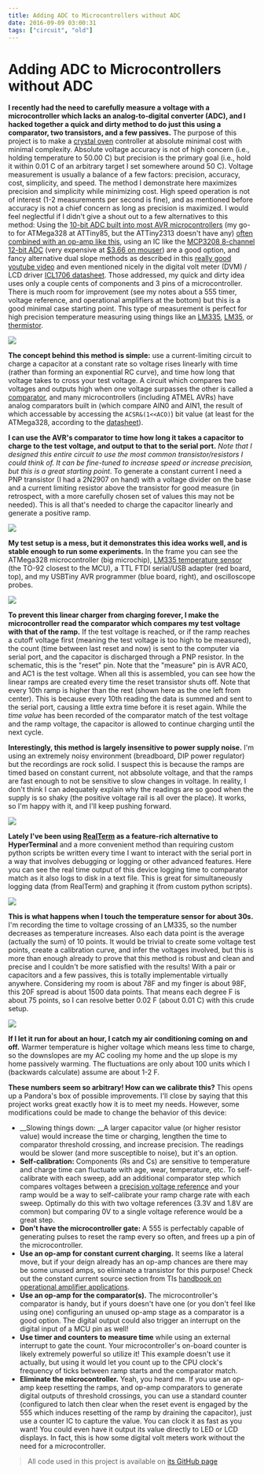 ```yaml
---
title: Adding ADC to Microcontrollers without ADC
date: 2016-09-09 03:00:31
tags: ["circuit", "old"]
---
```


# Adding ADC to Microcontrollers without ADC

__I recently had the need to carefully measure a voltage with a microcontroller which lacks an analog-to-digital converter (ADC), and I hacked together a quick and dirty method to do just this using a comparator, two transistors, and a few passives.__ The purpose of this project is to make a [crystal oven](https://en.wikipedia.org/wiki/Crystal_oven) controller at absolute minimal cost with minimal complexity. Absolute voltage accuracy is not of high concern (i.e., holding temperature to 50.00 C) but precision is the primary goal (i.e., hold it within 0.01 C of an arbitrary target I set somewhere around 50 C). Voltage measurement is usually a balance of a few factors: precision, accuracy, cost, simplicity, and speed. The method I demonstrate here maximizes precision and simplicity while minimizing cost. High speed operation is not of interest (1-2 measurements per second is fine), and as mentioned before accuracy is not a chief concern as long as precision is maximized. I would feel neglectful if I didn't give a shout out to a few alternatives to this method: Using the [10-bit ADC built into most AVR microcontrollers](http://maxembedded.com/2011/06/the-adc-of-the-avr/) (my go-to for ATMega328 at ATTiny85, but the ATTiny2313 doesn't have any) [often combined with an op-amp like this](https://www.swharden.com/wp/2013-06-10-precision-temperature-measurement/), using an IC like the [MCP3208 8-channel 12-bit ADC](http://ww1.microchip.com/downloads/en/DeviceDoc/21298c.pdf) (very expensive at [$3.66 on mouser](http://www.mouser.com/Search/Refine.aspx?Keyword=mcp3208&Ns=Pricing%7c0&FS=True)) are a good option, and fancy alternative dual slope methods as described in this [really good youtube video](https://www.youtube.com/watch?v=pzXZnvEKMXs) and even mentioned nicely in the digital volt meter (DVM) / LCD driver [ICL1706 datasheet](http://www.intersil.com/content/dam/Intersil/documents/icl7/icl7106-07-07s.pdf). Those addressed, my quick and dirty idea uses only a couple cents of components and 3 pins of a microcontroller. There is much room for improvement (see my notes about a 555 timer, voltage reference, and operational amplifiers at the bottom) but this is a good minimal case starting point. This type of measurement is perfect for high precision temperature measuring using things like an [LM335](http://www.ti.com/lit/ds/symlink/lm135.pdf), [LM35](http://www.ti.com/lit/ds/symlink/lm135.pdf), or [thermistor](https://en.wikipedia.org/wiki/Thermistor).

<div class="text-center">

[![](https://swharden.com/static/2016/09/09/circuit_thumb.jpg)](https://swharden.com/static/2016/09/09/circuit.png)

</div>

**The concept behind this method is simple:** use a current-limiting circuit to charge a capacitor at a constant rate so voltage rises linearly with time (rather than forming an exponential RC curve), and time how long that voltage takes to cross your test voltage. A circuit which compares two voltages and outputs high when one voltage surpasses the other is called a [comparator](https://en.wikipedia.org/wiki/Comparator), and many microcontrollers (including ATMEL AVRs) have analog comparators built in (which compare AIN0 and AIN1, the result of which accessable by accessing the <code>ACSR&(<span class="pl-c1">1</span><<ACO)</code>) bit value (at least for the ATMega328, according to the [datasheet](http://www.atmel.com/images/Atmel-8271-8-bit-AVR-Microcontroller-ATmega48A-48PA-88A-88PA-168A-168PA-328-328P_datasheet_Complete.pdf)). 

**I can use the AVR's comparator to time how long it takes a capacitor to charge to the test voltage, and output to that to the serial port.** _Note that I designed this entire circuit to use the most common transistor/resistors I could think of. It can be fine-tuned to increase speed or increase precision, but this is a great starting point_. To generate a constant current I need a PNP transistor (I had a 2N2907 on hand) with a voltage divider on the base and a current limiting resistor above the transistor for good measure (in retrospect, with a more carefully chosen set of values this may not be needed). This is all that's needed to charge the capacitor linearly and generate a positive ramp.

<div class="text-center img-border">

[![](https://swharden.com/static/2016/09/09/testrig-1_thumb.jpg)](https://swharden.com/static/2016/09/09/testrig-1.jpg)

</div>

__My test setup is a mess, but it demonstrates this idea works well, and is stable enough to run some experiments.__ In the frame you can see the ATMega328 microcontroller (big microchip), [LM335 temperature sensor](http://www.ti.com/lit/ds/symlink/lm135.pdf) (the TO-92 closest to the MCU), a TTL FTDI serial/USB adapter (red board, top), and my USBTiny AVR programmer (blue board, right), and oscilloscope probes.

<div class="text-center img-border">

[![](https://swharden.com/static/2016/09/09/scope_thumb.jpg)](https://swharden.com/static/2016/09/09/scope.png)

</div>

__To prevent this linear charger from charging forever, I make the microcontroller read the comparator which compares my test voltage with that of the ramp.__ If the test voltage is reached, or if the ramp reaches a cutoff voltage first (meaning the test voltage is too high to be measured), the count (time between last reset and now) is sent to the computer via serial port, and the capacitor is discharged through a PNP resistor. In the schematic, this is the "reset" pin. Note that the "measure" pin is AVR AC0, and AC1 is the test voltage. When all this is assembled, you can see how the linear ramps are created every time the reset transistor shuts off. Note that every 10th ramp is higher than the rest (shown here as the one left from center). This is because every 10th reading the data is summed and sent to the serial port, causing a little extra time before it is reset again. While the _time value_ has been recorded of the comparator match of the test voltage and the ramp voltage, the capacitor is allowed to continue charging until the next cycle.

__Interestingly, this method is largely insensitive to power supply noise.__ I'm using an extremely noisy environment (breadboard, DIP power regulator) but the recordings are rock solid. I suspect this is because the ramps are timed based on constant current, not abbsolute voltage, and that the ramps are fast enough to not be sensitive to slow changes in voltage. In reality, I don't think I can adequately explain why the readings are so good when the supply is so shaky (the positive voltage rail is all over the place). It works, so I'm happy with it, and I'll keep pushing forward.

<div class="text-center img-border">

[![](https://swharden.com/static/2016/09/09/miniterm_thumb.jpg)](https://swharden.com/static/2016/09/09/miniterm.png)

</div>

__Lately I've been using [RealTerm](http://realterm.sourceforge.net/) as a feature-rich alternative to HyperTerminal__ and a more convenient method than requiring custom python scripts be written every time I want to interact with the serial port in a way that involves debugging or logging or other advanced features. Here you can see the real time output of this device logging time to comparator match as it also logs to disk in a text file. This is great for simultaneously logging data (from RealTerm) and graphing it (from custom python scripts).

<div class="text-center">

[![](https://swharden.com/static/2016/09/09/data_touch_thumb.jpg)](https://swharden.com/static/2016/09/09/data_touch.png)

</div>

__This is what happens when I touch the temperature sensor for about 30s.__ I'm recording the time to voltage crossing of an LM335, so the number decreases as temperature increases. Also each data point is the average (actually the sum) of 10 points. It would be trivial to create some voltage test points, create a calibration curve, and infer the voltages involved, but this is more than enough already to prove that this method is robust and clean and precise and I couldn't be more satisfied with the results! With a pair or capacitors and a few passives, this is totally implementable virtually anywhere. Considering my room is about 78F and my finger is about 98F, this 20F spread is about 1500 data points. That means each degree F is about 75 points, so I can resolve better 0.02 F (about 0.01 C) with this crude setup.

<div class="text-center">

[![](https://swharden.com/static/2016/09/09/data_ac_thumb.jpg)](https://swharden.com/static/2016/09/09/data_ac.png)

</div>

__If I let it run for about an hour, I catch my air conditioning coming on and off.__ Warmer temperature is higher voltage which means less time to charge, so the downslopes are my AC cooling my home and the up slope is my home passively warming. The fluctuations are only about 100 units which I (backwards calculate) assume are about 1-2 F.

__These numbers seem so arbitrary! How can we calibrate this?__ This opens up a Pandora's box of possible improvements. I'll close by saying that this project works great exactly how it is to meet my needs. However, some modifications could be made to change the behavior of this device:

*   __Slowing things down: __A larger capacitor value (or higher resistor value) would increase the time or charging, lengthen the time to comparator threshold crossing, and increase precision. The readings would be slower (and more susceptible to noise), but it's an option.
*   __Self-calibration:__ Components (Rs and Cs) are sensitive to temperature and charge time can fluctuate with age, wear, temperature, etc. To self-calibrate with each sweep, add an additional comparator step which compares voltages between a [precision voltage reference](http://www.ti.com/lit/an/slyt183/slyt183.pdf) and your ramp would be a way to self-calibrate your ramp charge rate with each sweep. Optimally do this with two voltage references (3.3V and 1.8V are common) but comparing 0V to a single voltage reference would be a great step.
*   __Don't have the microcontroller gate:__ A 555 is perfectably capable of generating pulses to reset the ramp every so often, and frees up a pin of the microcontroller.
*   __Use an op-amp for constant current charging.__ It seems like a lateral move, but if your deign already has an op-amp chances are there may be some unused amps, so eliminate a transistor for this purpose! Check out the constant current source section from TIs [handbook on operational amplifier applications](http://www.ti.com/lit/an/sboa092a/sboa092a.pdf).
*   __Use an op-amp for the comparator(s).__ The microcontroller's comparator is handy, but if yours doesn't have one (or you don't feel like using one) configuring an unused op-amp stage as a comparator is a good option. The digital output could also trigger an interrupt on the digital input of a MCU pin as well!
*   __Use timer and counters to measure time__ while using an external interrupt to gate the count. Your microcontroller's on-board counter is likely extremely powerful so utilize it! This example doesn't use it actually, but using it would let you count up to the CPU clock's frequency of ticks between ramp starts and the comparator match.
*   __Eliminate the microcontroller.__ Yeah, you heard me. If you use an op-amp keep resetting the ramps, and op-amp comparators to generate digital outputs of threshold crossings, you can use a standard counter (configured to latch then clear when the reset event is engaged by the 555 which induces resetting of the ramp by draining the capacitor), just use a counter IC to capture the value. You can clock it as fast as you want! You could even have it output its value directly to LED or LCD displays. In fact, this is how some digital volt meters work without the need for a microcontroller.

>  All code used in this project is available on [its GitHub page](https://github.com/swharden/AVR-projects/tree/master/ATMega328%202016-09-07%20ramp%20DVM)
